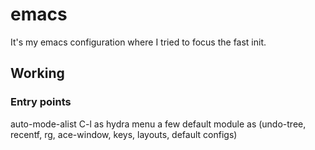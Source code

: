 # emacs

It's my emacs configuration where I tried to focus the fast init.

## Working
### Entry points
auto-mode-alist
C-l as hydra menu
a few default module as (undo-tree, recentf, rg, ace-window, keys, layouts, default configs)
